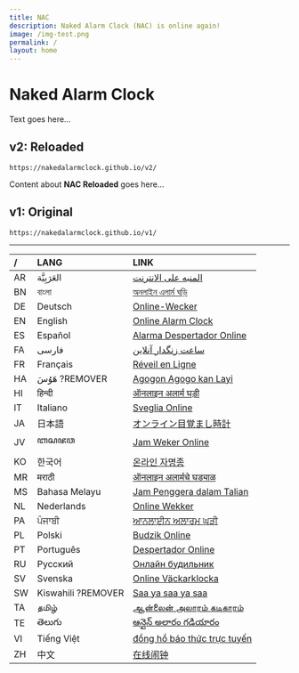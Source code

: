 ```yaml
---
title: NAC
description: Naked Alarm Clock (NAC) is online again!
image: /img-test.png
permalink: /
layout: home
---
```


# Naked Alarm Clock

Text goes here...

## v2: Reloaded
`https://nakedalarmclock.github.io/v2/`

Content about **NAC Reloaded** goes here...

## v1: Original
`https://nakedalarmclock.github.io/v1/`

---

|  /  | LANG               |  LINK                                                                           |
| :-- | :----------------- | :------------------------------------------------------------------------------ |
| AR  | العَرَبِيَّة       | <a href="https://nakedalarmclock.github.io/ar/">المنبه على الانترنت</a>         |
| BN  | বাংলা              | <a href="https://nakedalarmclock.github.io/bn/">অনলাইন এলার্ম ঘড়ি</a>          |
| DE  | Deutsch            | <a href="https://nakedalarmclock.github.io/de/">Online-Wecker</a>               |
| EN  | English            | <a href="https://nakedalarmclock.github.io/en/">Online Alarm Clock</a>          |
| ES  | Español            | <a href="https://nakedalarmclock.github.io/es/">Alarma Despertador Online</a>   |
| FA  | فارسی              | <a href="https://nakedalarmclock.github.io/fa/">ساعت زنگدار آنلاین</a>          |
| FR  | Français           | <a href="https://nakedalarmclock.github.io/fr/">Réveil en Ligne</a>             |
| HA  | هَوُسَ ?REMOVER    | <a href="https://nakedalarmclock.github.io/ha/">Agogon Agogo kan Layi</a>       |
| HI  | हिन्दी             | <a href="https://nakedalarmclock.github.io/hi/">ऑनलाइन अलार्म घड़ी</a>          |
| IT  | Italiano           | <a href="https://nakedalarmclock.github.io/it/">Sveglia Online</a>              |
| JA  | 日本語             | <a href="https://nakedalarmclock.github.io/ja/">オンライン目覚まし時計</a>      |
| JV  | ꦧꦱꦗꦮ               | <a href="https://nakedalarmclock.github.io/jv/">Jam Weker Online</a>            |
| KO  | 한국어             | <a href="https://nakedalarmclock.github.io/ko/">온라인 자명종</a>               |
| MR  | मराठी              | <a href="https://nakedalarmclock.github.io/mr/">ऑनलाइन अलार्मचे घड्याळ</a>      |
| MS  | Bahasa Melayu      | <a href="https://nakedalarmclock.github.io/ms/">Jam Penggera dalam Talian</a>   |
| NL  | Nederlands         | <a href="https://nakedalarmclock.github.io/nl/">Online Wekker</a>   |
| PA  | ਪੰਜਾਬੀ             | <a href="https://nakedalarmclock.github.io/pa/">ਆਨਲਾਈਨ ਅਲਾਰਮ ਘੜੀ</a>            |
| PL  | Polski            | <a href="https://nakedalarmclock.github.io/pl/">Budzik Online</a>                    |
| PT  | Português          | <a href="https://nakedalarmclock.github.io/pt/">Despertador Online</a>          |
| RU  | Русский            | <a href="https://nakedalarmclock.github.io/ru/">Онлайн будильник</a>            |
| SV  | Svenska           | <a href="https://nakedalarmclock.github.io/sv/">Online Väckarklocka</a>                    |
| SW  | Kiswahili ?REMOVER | <a href="https://nakedalarmclock.github.io/sw/">Saa ya saa ya saa</a>           |
| TA  | தமிழ்              | <a href="https://nakedalarmclock.github.io/ta/">ஆன்லைன் அலாரம் கடிகாரம்</a>     |
| TE  | తెలుగు             | <a href="https://nakedalarmclock.github.io/te/">ఆన్లైన్ అలారం గడియారం</a>       |
| VI  | Tiếng Việt         | <a href="https://nakedalarmclock.github.io/vi/">đồng hồ báo thức trực tuyến</a> |
| ZH  | 中文               | <a href="https://nakedalarmclock.github.io/zh/">在线闹钟</a>                    |
